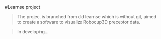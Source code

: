 #Learnse project
>The project is branched from old learnse which is without git, aimed to create a software to visualize Robocup3D preceptor data.

>In developing...
